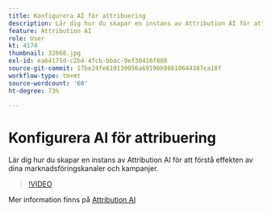 ```yaml
---
title: Konfigurera AI för attribuering
description: Lär dig hur du skapar en instans av Attribution AI för att förstå effekten av dina marknadsföringskanaler och kampanjer.
feature: Attribution AI
role: User
kt: 4174
thumbnail: 32668.jpg
exl-id: ea64175d-c2b4-4fcb-bbac-9ef30416f868
source-git-commit: 17be24fe619139056a69190b98610644387ca18f
workflow-type: tm+mt
source-wordcount: '60'
ht-degree: 73%

---
```


# Konfigurera AI för attribuering

Lär dig hur du skapar en instans av Attribution AI för att förstå effekten av dina marknadsföringskanaler och kampanjer.

>[!VIDEO](https://video.tv.adobe.com/v/32668?quality=12&learn=on)

Mer information finns på [Attribution AI](https://experienceleague.adobe.com/docs/experience-platform/intelligent-services/attribution-ai/overview.html)
